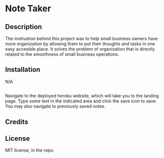 # Note Taker 

## Description

The motivation behind this project was to help small business owners have more organization by allowing them to put their thoughts and tasks in one easy accesible place. It solves the problem of organization that is directly related to the smoothness of small business operations.

## Installation

N/A

##

Navigate to the deployed heroku website, which will take you to the landing page. Type some text in the indicated area and click the save icon to save. You may also navigate to previously saved notes.


## Credits


## License

MIT license, in the repo.
